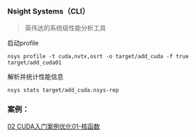 ### Nsight Systems（CLI）
>英伟达的系统级性能分析工具

启动profile
```
nsys profile -t cuda,nvtx,osrt -o target/add_cuda -f true target/add_cuda01
```
解析并统计性能信息
```
nsys stats target/add_cuda.nsys-rep
```
### 案例：
[02 CUDA入门案例优化01-核函数](../../2.2%20使用示例/2.2.1%20入门案例-加法函数/02%20CUDA入门案例优化01-核函数.md)